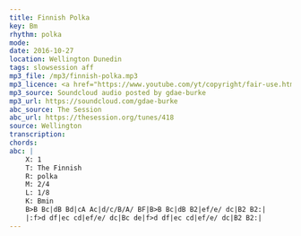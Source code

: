 ```yaml
---
title: Finnish Polka
key: Bm
rhythm: polka
mode:
date: 2016-10-27
location: Wellington Dunedin
tags: slowsession aff
mp3_file: /mp3/finnish-polka.mp3
mp3_licence: <a href="https://www.youtube.com/yt/copyright/fair-use.html">Fair Use</a>
mp3_source: Soundcloud audio posted by gdae-burke
mp3_url: https://soundcloud.com/gdae-burke
abc_source: The Session
abc_url: https://thesession.org/tunes/418
source: Wellington
transcription:
chords:
abc: |
    X: 1
    T: The Finnish
    R: polka
    M: 2/4
    L: 1/8
    K: Bmin
    B>B Bc|dB Bd|cA Ac|d/c/B/A/ BF|B>B Bc|dB B2|ef/e/ dc|B2 B2:|
    |:f>d df|ec cd|ef/e/ dc|Bc de|f>d df|ec cd|ef/e/ dc|B2 B2:|
---
```

